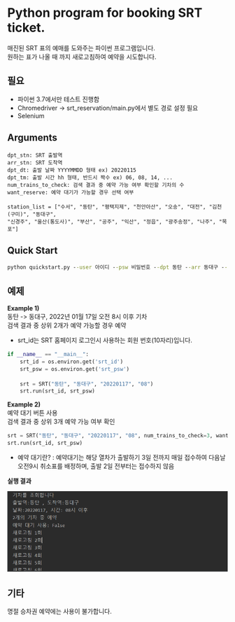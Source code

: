 # Python program for booking SRT ticket.


매진된 SRT 표의 예매를 도와주는 파이썬 프로그램입니다.  
원하는 표가 나올 때 까지 새로고침하여 예약을 시도합니다.

  
## 필요
- 파이썬 3.7에서만 테스트 진행함
- Chromedriver -> srt_reservation/main.py에서 별도 경로 설정 필요
- Selenium

## Arguments

    dpt_stn: SRT 출발역
    arr_stn: SRT 도착역
    dpt_dt: 출발 날짜 YYYYMMDD 형태 ex) 20220115
    dpt_tm: 출발 시간 hh 형태, 반드시 짝수 ex) 06, 08, 14, ...
    num_trains_to_check: 검색 결과 중 예약 가능 여부 확인할 기차의 수
    want_reserve: 예약 대기가 가능할 경우 선택 여부

    station_list = ["수서", "동탄", "평택지제", "천안아산", "오송", "대전", "김천(구미)", "동대구",
    "신경주", "울산(통도사)", "부산", "공주", "익산", "정읍", "광주송정", "나주", "목포"]


## Quick Start

```cmd
python quickstart.py --user 아이디 --psw 비밀번호 --dpt 동탄 --arr 동대구 --dt 20220118 --tm 08
```




## 예제

**Example 1)**  
동탄 -> 동대구, 2022년 01월 17일 오전 8시 이후 기차  
검색 결과 중 상위 2개가 예약 가능할 경우 예약

- srt_id는 SRT 홈페이지 로그인시 사용하는 회원 번호(10자리)입니다.

```py
if __name__ == "__main__":
    srt_id = os.environ.get('srt_id')
    srt_psw = os.environ.get('srt_psw')

    srt = SRT("동탄", "동대구", "20220117", "08")
    srt.run(srt_id, srt_psw)
```  
  
  
  
**Example 2)**  
예약 대기 버튼 사용  
검색 결과 중 상위 3개 예약 가능 여부 확인  
```python
srt = SRT("동탄", "동대구", "20220117", "08", num_trains_to_check=3, want_reserve=False)
srt.run(srt_id, srt_psw)
```
- 예약 대기란? : 예약대기는 해당 열차가 출발하기 3일 전까지 매일 접수하여 다음날 오전9시 취소표를 배정하며, 출발 2일 전부터는 접수하지 않음  



**실행 결과**

![](./img/img1.png)

## 기타  
명절 승차권 예약에는 사용이 불가합니다.